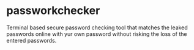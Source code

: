 # passworkchecker
Terminal based secure password checking tool that matches the leaked passwords online with yur own password without risking the loss of the entered passwords.
